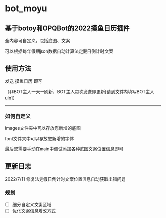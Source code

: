# bot_moyu
基于botoy和OPQBot的2022摸鱼日历插件
---
全内容可自定义，包括底图、文案

可以根据每年假期json数据自动计算法定假日倒计时文案


## 使用方法
发送 摸鱼日历 即可<br>

（非BOT主人一天一刷新，BOT主人每次发送即更新[请到文件内填写BOT主人uin]）

---
### 如何自定义
images文件夹中可以存放您新增的底图

font文件夹中可以存放您新增的字体

最后您需要手动在main中调试添加各种底图文案位置信息即可

## 更新日志
2022/7/11 修复法定假日倒计时文案位置信息自动获取出错问题

### 规划
- [ ] 细分自定义文案区域
- [ ] 优化文案信息增改方式
